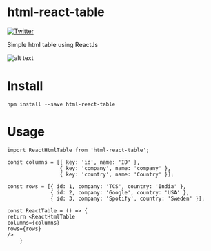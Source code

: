 # html-react-table
[![Twitter](https://img.shields.io/twitter/follow/vikasyadav336.svg?style=social&label=Follow)](https://twitter.com/vikasyadav336)

Simple html table using ReactJs

![alt text](https://raw.githubusercontent.com/vikas336/html-react-table/master/Table.PNG)

# Install
```npm install --save html-react-table```

# Usage
```
import ReactHtmlTable from 'html-react-table';
   
const columns = [{ key: 'id', name: 'ID' }, 
                 { key: 'company', name: 'company' },
                 { key: 'country', name: 'Country' }];
                    
const rows = [{ id: 1, company: 'TCS', country: 'India' }, 
              { id: 2, company: 'Google', country: 'USA' },
              { id: 3, company: 'Spotify', country: 'Sweden' }];

const ReactTable = () => {
return <ReactHtmlTable
columns={columns}
rows={rows}
/>
    }

```
